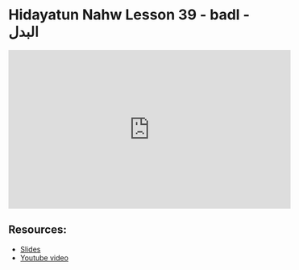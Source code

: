 # Hidayatun Nahw Lesson 39 - badl - البدل

<iframe width="560" height="315" src="https://www.youtube-nocookie.com/embed/JEhRe9dMBso?start=0" frameborder="0" allow="accelerometer; autoplay; encrypted-media; gyroscope; picture-in-picture" allowfullscreen="allowfullscreen"></iframe><BR>



## Resources:
- [Slides](https://github.com/arshare/resources_balagha_pdfs)
- [Youtube video](https://www.youtube.com/watch?v=JEhRe9dMBso&list=PLzn0qdi6JpdtdAyaM2yvvY1Yk9i4EpLHD&index=100)
